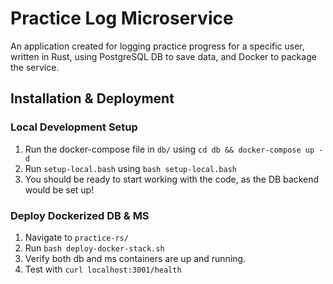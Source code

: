 # Practice Log Microservice
An application created for logging practice progress for a specific user, written in Rust, using PostgreSQL DB to save data, and Docker to package the service.

## Installation & Deployment
### Local Development Setup
1. Run the docker-compose file in `db/` using `cd db && docker-compose up -d`
2. Run `setup-local.bash` using `bash setup-local.bash`
3. You should be ready to start working with the code, as the DB backend would be set up!

### Deploy Dockerized DB & MS
1. Navigate to `practice-rs/`
2. Run `bash deploy-docker-stack.sh`
3. Verify both db and ms containers are up and running.
4. Test with `curl localhost:3001/health`